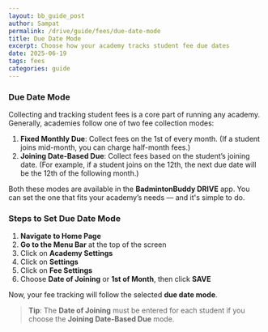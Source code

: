 ```yaml
---
layout: bb_guide_post
author: Sampat
permalink: /drive/guide/fees/due-date-mode
title: Due Date Mode
excerpt: Choose how your academy tracks student fee due dates
date: 2025-06-19
tags: fees
categories: guide
---
```


### Due Date Mode

Collecting and tracking student fees is a core part of running any academy. Generally, academies follow one of two fee collection modes:

1. **Fixed Monthly Due**: Collect fees on the 1st of every month. (If a student joins mid-month, you can charge half-month fees.)
2. **Joining Date-Based Due**: Collect fees based on the student’s joining date. (For example, if a student joins on the 12th, the next due date will be the 12th of the following month.)

Both these modes are available in the **BadmintonBuddy DRIVE** app. You can set the one that fits your academy’s needs — and it's simple to do.

### Steps to Set Due Date Mode

1. **Navigate to Home Page**  
2. **Go to the Menu Bar** at the top of the screen  
3. Click on **Academy Settings**  
4. Click on **Settings**  
5. Click on **Fee Settings**  
6. Choose **Date of Joining** or **1st of Month**, then click **SAVE**

Now, your fee tracking will follow the selected **due date mode**.

> **Tip**: The **Date of Joining** must be entered for each student if you choose the **Joining Date-Based Due** mode.

